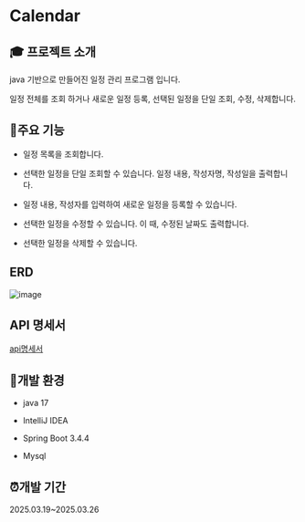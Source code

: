 
# Calendar


## :mortar_board: 프로젝트 소개


java 기반으로 만들어진 일정 관리 프로그램 입니다.

일정 전체를 조회 하거나 새로운 일정 등록, 선택된 일정을 단일 조회, 수정, 삭제합니다.



## :page_with_curl:주요 기능

- 일정 목록을 조회합니다.

- 선택한 일정을 단일 조회할 수 있습니다. 일정 내용, 작성자명, 작성일을 출력합니다.

- 일정 내용, 작성자를 입력하여 새로운 일정을 등록할 수 있습니다.

- 선택한 일정을 수정할 수 있습니다. 이 때, 수정된 날짜도 출력합니다.

- 선택한 일정을 삭제할 수 있습니다.



## ERD

![image](https://github.com/user-attachments/assets/53f5caa5-f3b6-4f36-9d55-690ca01f8139)


## API 명세서

[api명세서](https://documenter.getpostman.com/view/43159028/2sAYkKJxt1)

## :wrench:개발 환경
- java 17

- IntelliJ IDEA

- Spring Boot 3.4.4

- Mysql


## :alarm_clock:개발 기간

2025.03.19~2025.03.26

